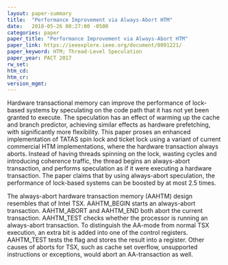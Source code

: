 ```yaml
---
layout: paper-summary
title:  "Performance Improvement via Always-Abort HTM"
date:   2018-05-26 00:27:00 -0500
categories: paper
paper_title: "Performance Improvement via Always-Abort HTM"
paper_link: https://ieeexplore.ieee.org/document/8091221/
paper_keyword: HTM; Thread-Level Speculation
paper_year: PACT 2017
rw_set: 
htm_cd: 
htm_cr: 
version_mgmt: 
--- 
```


Hardware transactional memory can improve the performance of lock-based systems by speculating on
the code path that it has not yet been granted to execute. The speculation has an effect of warming
up the cache and branch predictor, achieving similar effects as hardware prefetching, with significantly
more flexibility. This paper proses an enhanced implementation of TATAS spin lock and ticket lock using 
a variant of current commercial HTM implementations, where the hardware transaction always aborts. Instead 
of having threads spinning on the lock, wasting cycles and introducing coherence traffic, the thread begins 
an always-abort transaction, and performs speculation as if it were executing a hardware transaction. The paper 
claims that by using always-abort speculation, the performance of lock-based systems can be boosted by at most 
2.5 times.

The always-abort hardware transaction memory (AAHTM) design resembles that of Intel TSX. AAHTM_BEGIN starts an
always-abort transaction. AAHTM_ABORT and AAHTM_END both abort the current transaction. AAHTM_TEST checks whether 
the processor is running an always-abort transaction. To distinguish the AA-mode from normal TSX execution, an extra 
bit is added into one of the control registers. AAHTM_TEST tests the flag and stores the result into a register. Other
causes of aborts for TSX, such as cache set overflow, unsupported instructions or exceptions, would abort an AA-transaction
as well. 
